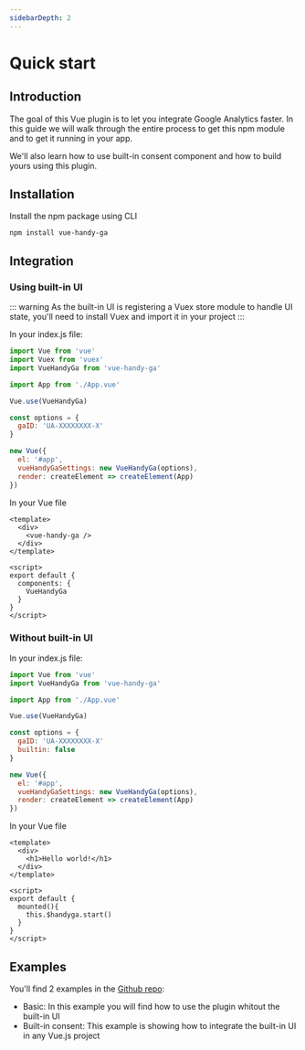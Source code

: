 ```yaml
---
sidebarDepth: 2
---
```

# Quick start

## Introduction

The goal of this Vue plugin is to let you integrate Google Analytics faster.
In this guide we will walk through the entire process to get this npm module and to get it running in your app.

We'll also learn how to use built-in consent component and how to build yours using this plugin.

## Installation

Install the npm package using CLI

```
npm install vue-handy-ga
```

## Integration

### Using built-in UI

::: warning
As the built-in UI is registering a Vuex store module to handle UI state, you'll need to install Vuex and import it in your project
:::

In your index.js file:

```js
import Vue from 'vue'
import Vuex from 'vuex' 
import VueHandyGa from 'vue-handy-ga'

import App from './App.vue'

Vue.use(VueHandyGa)

const options = {
  gaID: 'UA-XXXXXXXX-X'
}

new Vue({
  el: '#app',
  vueHandyGaSettings: new VueHandyGa(options),
  render: createElement => createElement(App)
})
```

In your Vue file

```vue
<template>
  <div>
    <vue-handy-ga />
  </div>
</template>

<script>
export default {
  components: {
    VueHandyGa
  }
}
</script>

```

### Without built-in UI

In your index.js file:

```js
import Vue from 'vue'
import VueHandyGa from 'vue-handy-ga'

import App from './App.vue'

Vue.use(VueHandyGa)

const options = {
  gaID: 'UA-XXXXXXXX-X'
  builtin: false
}

new Vue({
  el: '#app',
  vueHandyGaSettings: new VueHandyGa(options),
  render: createElement => createElement(App)
})
```

In your Vue file

```vue
<template>
  <div>
    <h1>Hello world!</h1>
  </div>
</template>

<script>
export default {
  mounted(){
    this.$handyga.start()
  }
}
</script>

```

## Examples

You'll find 2 examples in the [Github repo](https://github.com/pedraal/vue-handyga): 
- Basic: In this example you will find how to use the plugin whitout the built-in UI
- Built-in consent: This example is showing how to integrate the built-in UI in any Vue.js project